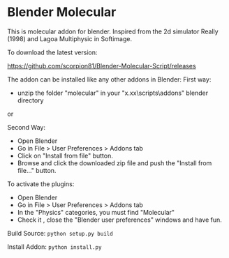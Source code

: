 Blender Molecular
========================

This is molecular addon for blender. Inspired from the 2d simulator Really (1998) and Lagoa Multiphysic in Softimage.

To download the latest version:

https://github.com/scorpion81/Blender-Molecular-Script/releases

The addon can be installed like any other addons in Blender:
First way:
- unzip the folder "molecular" in your "x.xx\scripts\addons" blender directory

or

Second Way:
- Open Blender
- Go in File > User Preferences > Addons tab
- Click on "Install from file" button.
- Browse and click the downloaded zip file and push the "Install from file..." button.

To activate the plugins:
- Open Blender
- Go in File > User Preferences > Addons tab
- In the "Physics" categories, you must find "Molecular"
- Check it , close the "Blender user preferences" windows and have fun.

Build Source:
```python setup.py build```

Install Addon:
```python install.py```
